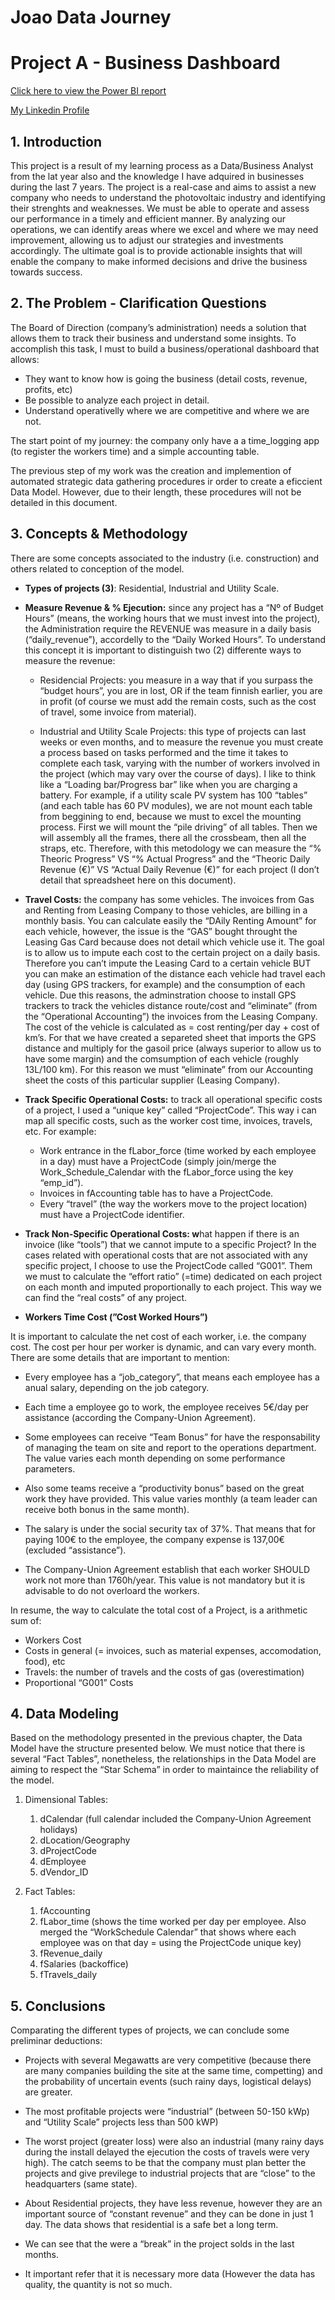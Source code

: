 # Joao Data Journey

# Project A - Business Dashboard

[Click here to view the Power BI report](https://app.powerbi.com/reportEmbed?reportId=392aeb58-2460-4ae1-b418-f14771110c56&autoAuth=true&ctid=d05d4c80-da1e-4cd7-83a6-0d2094b20418)

[My Linkedin Profile](https://www.linkedin.com/in/joaofmoliveira/)


## 1.  Introduction

This project is a result of my learning process as a Data/Business Analyst from the lat year also and the knowledge I have adquired in businesses during the last 7 years.
The project is a real-case and aims to assist a new company who needs to understand the photovoltaic industry and identifying their strenghts and weaknesses. We must be able to operate and assess our performance in a timely and efficient manner. By analyzing our operations, we can identify areas where we excel and where we may need improvement, allowing us to adjust our strategies and investments accordingly. The ultimate goal is to provide actionable insights that will enable the company to make informed decisions and drive the business towards success.

## 2.  The Problem - Clarification Questions

The Board of Direction (company’s administration) needs a solution that allows them to track their business and understand some insights. To accomplish this task, I must to build a business/operational dashboard that allows:

+ They want to know how is going the business (detail costs, revenue,
    profits, etc)
+ Be possible to analyze each project in detail.
+ Understand operativelly where we are competitive and where we are
    not.

The start point of my journey: the company only have a a time_logging app (to register the workers time) and a simple accounting table.

The previous step of my work was the creation and implemention of automated strategic data gathering procedures ir order to create a eficcient Data Model. However, due to their length, these procedures will not be detailed in this document.

## 3. Concepts & Methodology

There are some concepts associated to the industry (i.e. construction)
and others related to conception of the model.

-   **Types of projects (3)**: Residential, Industrial and Utility Scale.

-   **Measure Revenue & % Ejecution:** since any project has a “Nº of Budget Hours” (means, the working hours that we must invest into the project), the Administration require the REVENUE was measure in a daily basis (“daily_revenue”), accordelly to the “Daily Worked Hours”. To understand this concept it is important to distinguish two (2) differente ways to measure the revenue:

    -   Residencial Projects: you measure in a way that if you surpass the “budget hours”, you are in lost, OR if the team finnish earlier, you are in profit (of course we must add the remain costs, such as the cost of travel, some invoice from material).

    -   Industrial and Utility Scale Projects: this type of projects can last weeks or even months, and to measure the revenue you must create a process based on tasks performed and the time it takes to complete each task, varying with the number of workers involved in the project (which may vary over the course of days). I like to think like a “Loading bar/Progress bar” like when you are charging a battery. For example, if a utility scale PV system has 100 “tables” (and each table has 60 PV modules), we are not mount each table from beggining to end, because we must to excel the mounting process. First we will mount the “pile driving” of all tables. Then we will assembly all the frames, there all the crossbeam, then all the straps, etc.
Therefore, with this metodology we can measure the “% Theoric Progress” VS “% Actual Progress” and the “Theoric Daily Revenue
        (€)” VS “Actual Daily Revenue (€)” for each project (I don’t detail that spreadsheet here on this document).

-   **Travel Costs:** the company has some vehicles. The invoices from Gas and Renting from Leasing Company to those vehicles, are billing in a monthly basis. You can calculate easily the “DAily Renting Amount” for each vehicle, however, the issue is the “GAS” bought throught the Leasing Gas Card because does not detail which vehicle use it. The goal is to allow us to impute each cost to the certain project on a daily basis. Therefore you can’t impute the Leasing Card to a certain vehicle BUT you can make an estimation of the distance each vehicle had travel each day (using GPS trackers, for example) and the consumption of each vehicle. Due this reasons, the adminstration choose to install GPS trackers to track the vehicles
    distance route/cost and “eliminate” (from the “Operational Accounting”) the invoices from the Leasing Company. The cost of the vehicle is calculated as = cost renting/per day + cost of km’s. For that we have created a separeted sheet that imports the GPS distance and multiply for the gasoil price (always superior to allow us to have some margin) and the comsumption of each vehicle (roughly 13L/100 km). For this reason we must “eliminate” from our Accounting sheet the costs of this particular supplier (Leasing Company).

-   **Track Specific Operational Costs:** to track all operational specific costs of a project, I used a “unique key” called
    “ProjectCode”. This way i can map all specific costs, such as the worker cost time, invoices, travels, etc. For example:

    -   Work entrance in the fLabor_force (time worked by each employee in a day) must have a ProjectCode (simply join/merge the Work_Schedule_Calendar with the fLabor_force using the key “emp_id”).
    -   Invoices in fAccounting table has to have a ProjectCode.
    -   Every “travel” (the way the workers move to the project location) must have a ProjectCode identifier.

-   **Track Non-Specific Operational Costs: w**hat happen if there is an invoice (like “tools”) that we cannot impute to a specific Project? In the cases related with operational costs that are not associated with any specific project, I choose to use the ProjectCode called “G001”. Them we must to calculate the “effort ratio” (=time) dedicated on each project on each month and imputed proportionally to each project. This way we can find the “real costs” of any project.

-   **Workers Time Cost (”Cost Worked Hours”)**

It is important to calculate the net cost of each worker, i.e. the company cost. The cost per hour per worker is dynamic, and can vary every month. There are some details that are important to mention:

-   Every employee has a “job_category”, that means each employee has a anual salary, depending on the job category.

-   Each time a employee go to work, the employee receives 5€/day per assistance (according the Company-Union Agreement).

-   Some employees can receive “Team Bonus” for have the responsability of managing the team on site and report to the operations department. The value varies each month depending on some performance parameters.

-   Also some teams receive a “productivity bonus” based on the great work they have provided. This value varies monthly (a team leader can receive both bonus in the same month).

-   The salary is under the social security tax of 37%. That means that for paying 100€ to the employee, the company expense is 137,00€ (excluded “assistance”).

-   The Company-Union Agreement establish that each worker SHOULD work not more than 1760h/year. This value is not mandatory but it is advisable to do not overloard the workers.

In resume, the way to calculate the total cost of a Project, is a arithmetic sum of:

-   Workers Cost
-   Costs in general (= invoices, such as material expenses, accomodation, food), etc
-   Travels: the number of travels and the costs of gas (overestimation)
-   Proportional “G001” Costs

## 4.  Data Modeling

Based on the methodology presented in the previous chapter, the Data Model have the structure presented below. We must notice that there is several “Fact Tables”, nonetheless, the relationships in the Data Model are aiming to respect the “Star Schema” in order to maintaince the reliability of the model.

1.  Dimensional Tables:

    1.  dCalendar (full calendar included the Company-Union Agreement holidays)
    2.  dLocation/Geography
    3.  dProjectCode
    4.  dEmployee
    5.  dVendor_ID

2.  Fact Tables:

    1.  fAccounting
    2.  fLabor_time (shows the time worked per day per employee. Also merged the “WorkSchedule Calendar” that shows where each employee was on that day = using the ProjectCode unique key)
    3.  fRevenue_daily
    4.  fSalaries (backoffice)
    5.  fTravels_daily

## 5. Conclusions

Comparating the different types of projects, we can conclude some preliminar deductions:

- Projects with several Megawatts are very competitive (because there are many companies building the site at the same time, competting) and the probability of uncertain events (such rainy days, logistical delays) are greater.

- The most profitable projects were “industrial” (between 50-150 kWp) and “Utility Scale” projects less than 500 kWP)

- The worst project (greater loss) were also an industrial (many rainy days during the install delayed the ejecution the costs of travels were very high). The catch seems to be that the company must plan better the projects and give previlege to industrial projects that are “close” to the headquarters (same state).

- About Residential projects, they have less revenue, however they are an important source of “constant revenue” and they can be done in just 1 day. The data shows that residential is a safe bet a long term.

- We can see that the were a “break” in the project solds in the last months.

- It important refer that it is necessary more data (However the data has quality, the quantity is not so much.
